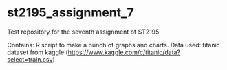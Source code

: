 # st2195_assignment_7
Test repository for the seventh assignment of ST2195

Contains: R script to make a bunch of graphs and charts.
Data used: titanic dataset from kaggle 
(https://www.kaggle.com/c/titanic/data?select=train.csv)
